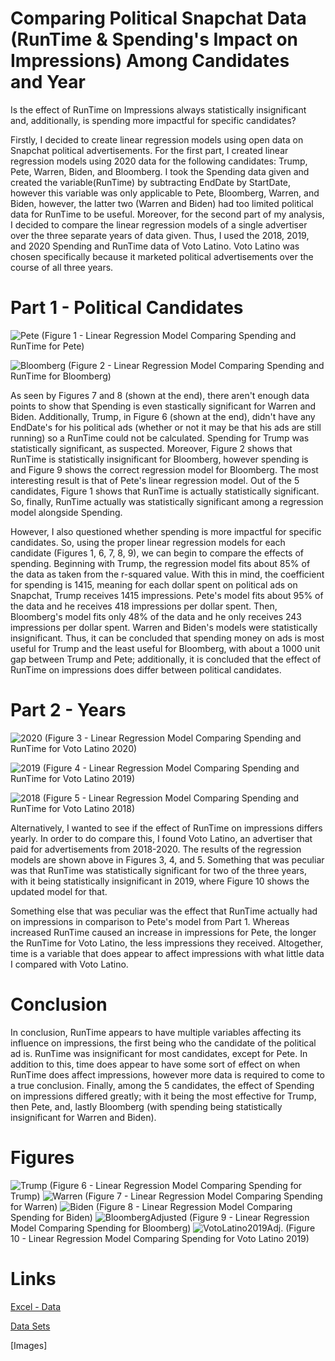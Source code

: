 # Comparing Political Snapchat Data (RunTime & Spending's Impact on Impressions) Among Candidates and Year
Is the effect of RunTime on Impressions always statistically insignificant and, additionally, is spending more impactful for specific candidates?

Firstly, I decided to create linear regression models using open data on Snapchat political advertisements. For the first part, I created linear regression models using 2020 data for the following candidates: Trump, Pete, Warren, Biden, and Bloomberg. I took the Spending data given and created the variable(RunTime) by subtracting EndDate by StartDate, however this variable was only applicable to Pete, Bloomberg, Warren, and Biden, however, the latter two (Warren and Biden) had too limited political data for RunTime to be useful. Moreover, for the second part of my analysis, I decided to compare the linear regression models of a single advertiser over the three separate years of data given. Thus, I used the 2018, 2019, and 2020 Spending and RunTime data of Voto Latino. Voto Latino was chosen specifically because it marketed political advertisements over the course of all three years. 

# Part 1 - Political Candidates
![Pete](LinearRegression_Pete.PNG) (Figure 1 - Linear Regression Model Comparing Spending and RunTime for Pete)

![Bloomberg](LinearRegression_Bloomberg.PNG) (Figure 2 - Linear Regression Model Comparing Spending and RunTime for Bloomberg)

As seen by Figures 7 and 8 (shown at the end), there aren't enough data points to show that Spending is even stastically significant for Warren and Biden. Additionally, Trump, in Figure 6 (shown at the end), didn't have any EndDate's for his political ads (whether or not it may be that his ads are still running) so a RunTime could not be calculated. Spending for Trump was statistically significant, as suspected. Moreover, Figure 2 shows that RunTime is statistically insignificant for Bloomberg, however spending is and Figure 9 shows the correct regression model for Bloomberg. The most interesting result is that of Pete's linear regression model. Out of the 5 candidates, Figure 1 shows that RunTime is actually statistically significant. So, finally, RunTime actually was statistically significant among a regression model alongside Spending. 

However, I also questioned whether spending is more impactful for specific candidates. So, using the proper linear regression models for each candidate (Figures 1, 6, 7, 8, 9), we can begin to compare the effects of spending. Beginning with Trump, the regression model fits about 85% of the data as taken from the r-squared value. With this in mind, the coefficient for spending is 1415, meaning for each dollar spent on political ads on Snapchat, Trump receives 1415 impressions. Pete's model fits about 95% of the data and he receives 418 impressions per dollar spent. Then, Bloomberg's model fits only 48% of the data and he only receives 243 impressions per dollar spent. Warren and Biden's models were statistically insignificant. Thus, it can be concluded that spending money on ads is most useful for Trump and the least useful for Bloomberg, with about a 1000 unit gap between Trump and Pete; additionally, it is concluded that the effect of RunTime on impressions does differ between political candidates.

# Part 2 - Years

![2020](LinearRegression_Voto2020.PNG) (Figure 3 - Linear Regression Model Comparing Spending and RunTime for Voto Latino 2020)

![2019](LinearRegression_Voto2019.PNG) (Figure 4 - Linear Regression Model Comparing Spending and RunTime for Voto Latino 2019)

![2018](LinearRegression_Voto2020.PNG) (Figure 5 - Linear Regression Model Comparing Spending and RunTime for Voto Latino 2018)

Alternatively, I wanted to see if the effect of RunTime on impressions differs yearly. In order to do compare this, I found Voto Latino, an advertiser that paid for advertisements from 2018-2020. The results of the regression models are shown above in Figures 3, 4, and 5. Something that was peculiar was that RunTime was statistically significant for two of the three years, with it being statistically insignificant in 2019, where Figure 10 shows the updated model for that. 

Something else that was peculiar was the effect that RunTime actually had on impressions in comparison to Pete's model from Part 1. Whereas increased RunTime caused an increase in impressions for Pete, the longer the RunTime for Voto Latino, the less impressions they received. Altogether, time is a variable that does appear to affect impressions with what little data I compared with Voto Latino. 

# Conclusion

In conclusion, RunTime appears to have multiple variables affecting its influence on impressions, the first being who the candidate of the political ad is. RunTime was insignificant for most candidates, except for Pete. In addition to this, time does appear to have some sort of effect on when RunTime does affect impressions, however more data is required to come to a true conclusion. Finally, among the 5 candidates, the effect of Spending on impressions differed greatly; with it being the most effective for Trump, then Pete, and, lastly Bloomberg (with spending being statistically insignificant for Warren and Biden).

# Figures
![Trump](LinearRegression_Trump.PNG) (Figure 6 - Linear Regression Model Comparing Spending for Trump)
![Warren](LinearRegression_Warren.PNG) (Figure 7 - Linear Regression Model Comparing Spending for Warren)
![Biden](LinearRegression_Biden.PNG) (Figure 8 - Linear Regression Model Comparing Spending for Biden)
![BloombergAdjusted](LinearRegression_BloombergAdj.PNG) (Figure 9 - Linear Regression Model Comparing Spending for Bloomberg)
![VotoLatino2019Adj.](LinearRegression_Voto2019Adj.PNG) (Figure 10 - Linear Regression Model Comparing Spending for Voto Latino 2019)

# Links

[Excel - Data](Data.xlsx)

[Data Sets](https://www.snap.com/en-US/political-ads/)

[Images]
